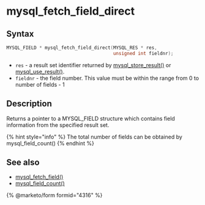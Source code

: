 # mysql\_fetch\_field\_direct

## Syntax

```c
MYSQL_FIELD * mysql_fetch_field_direct(MYSQL_RES * res,
                                       unsigned int fieldnr);
```

* `res` - a result set identifier returned by [mysql\_store\_result()](mysql_store_result.md) or [mysql\_use\_result()](mysql_use_result.md).
* `fieldnr` - the field number. This value must be within the range from 0 to number of fields - 1

## Description

Returns a pointer to a MYSQL\_FIELD structure which contains field information from the specified result set.

{% hint style="info" %}
The total number of fields can be obtained by mysql\_field\_count()
{% endhint %}

## See also

* [mysql\_fetch\_field()](mysql_fetch_field.md)
* [mysql\_field\_count()](mysql_field_count.md)

{% @marketo/form formid="4316" %}
